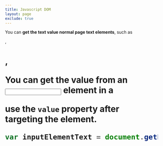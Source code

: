 ```yaml
---
title: Javascript DOM
layout: page
exclude: true
---
```


You can **get the text value normal page text elements**, such as <p>, <h1>, 

You can **get the value from an <input> element in a <form>** use the `value` property after targeting the element.
```js
var inputElementText = document.getElementById('some-id').value
```

<!--stackedit_data:
eyJoaXN0b3J5IjpbODIzNTk0MTc5LDM0NjIxNDM5Nl19
-->